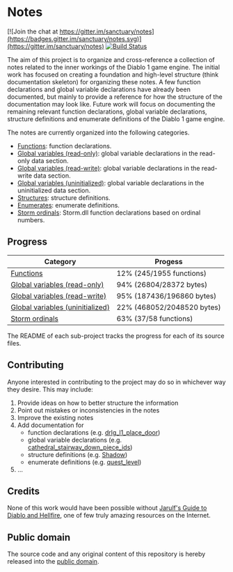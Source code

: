 # Notes

[![Join the chat at https://gitter.im/sanctuary/notes](https://badges.gitter.im/sanctuary/notes.svg)](https://gitter.im/sanctuary/notes)
[![Build Status](https://travis-ci.org/sanctuary/notes.svg)](https://travis-ci.org/sanctuary/notes)

The aim of this project is to organize and cross-reference a collection of notes related to the inner workings of the Diablo 1 game engine. The initial work has focused on creating a foundation and high-level structure (think documentation skeleton) for organizing these notes. A few function declarations and global variable declarations have already been documented, but mainly to provide a reference for how the structure of the documentation may look like. Future work will focus on documenting the remaining relevant function declarations, global variable declarations, structure definitions and enumerate definitions of the Diablo 1 game engine.

The notes are currently organized into the following categories.

* [Functions](funcs/README.md): function declarations.
* [Global variables (read-only)](rdata/README.md): global variable declarations in the read-only data section.
* [Global variables (read-write)](data/README.md): global variable declarations in the read-write data section.
* [Global variables (uninitialized)](bss/README.md): global variable declarations in the uninitialized data section.
* [Structures](structs.h): structure definitions.
* [Enumerates](enums.h): enumerate definitions.
* [Storm ordinals](storm.h): Storm.dll function declarations based on ordinal numbers.

## Progress

| Category                                          | Progess                        |
|---------------------------------------------------|--------------------------------|
| [Functions](funcs/README.md)                      | 12% (245/1955 functions)       |
| [Global variables (read-only)](rdata/README.md)   | 94% (26804/28372 bytes)        |
| [Global variables (read-write)](data/README.md)   | 95% (187436/196860 bytes)      |
| [Global variables (uninitialized)](bss/README.md) | 22% (468052/2048520 bytes)     |
| [Storm ordinals](storm.h)                         | 63% (37/58 functions)          |

The README of each sub-project tracks the progress for each of its source files.

## Contributing

Anyone interested in contributing to the project may do so in whichever way they desire. This may include:

1. Provide ideas on how to better structure the information
2. Point out mistakes or inconsistencies in the notes
3. Improve the existing notes
4. Add documentation for
	- function declarations (e.g. [drlg_l1_place_door](https://github.com/sanctuary/notes/blob/master/funcs/drlg_l1.cpp#0x40b56f))
	- global variable declarations (e.g. [cathedral_stairway_down_piece_ids](https://github.com/sanctuary/notes/blob/master/data/trigs.cpp#0x4b3008))
	- structure definitions (e.g. [Shadow](https://github.com/sanctuary/notes/blob/master/structs.h#shadow))
	- enumerate definitions (e.g. [quest_level](https://github.com/sanctuary/notes/blob/master/enums.h#quest_level))
5. ...

## Credits

None of this work would have been possible without [Jarulf's Guide to Diablo and Hellfire](http://www.lurkerlounge.com/diablo/jarulf/jarulf162.pdf), one of few truly amazing resources on the Internet.

## Public domain

The source code and any original content of this repository is hereby released into the [public domain].

[public domain]: https://creativecommons.org/publicdomain/zero/1.0/
